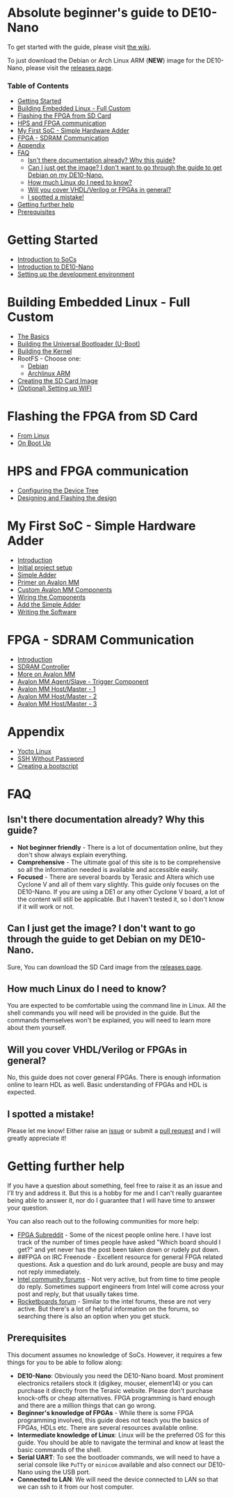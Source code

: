 # Absolute beginner's guide to DE10-Nano

To get started with the guide, please visit [the wiki](https://github.com/zangman/de10-nano/wiki).

To just download the Debian or Arch Linux ARM (**NEW**) image for the DE10-Nano, please visit the [releases page](https://github.com/zangman/de10-nano/releases).

### Table of Contents

- [Getting Started](#getting-started)
- [Building Embedded Linux - Full Custom](#building-embedded-linux---full-custom)
- [Flashing the FPGA from SD Card](#flashing-the-fpga-from-sd-card)
- [HPS and FPGA communication](#hps-and-fpga-communication)
- [My First SoC - Simple Hardware Adder](#my-first-soc---simple-hardware-adder)
- [FPGA - SDRAM Communication](#fpga---sdram-communication)
- [Appendix](#appendix)
- [FAQ](#faq)
  - [Isn't there documentation already? Why this guide?](#isnt-there-documentation-already-why-this-guide)
  - [Can I just get the image? I don't want to go through the guide to get Debian on my DE10-Nano.](#can-i-just-get-the-image-i-dont-want-to-go-through-the-guide-to-get-debian-on-my-de10-nano)
  - [How much Linux do I need to know?](#how-much-linux-do-i-need-to-know)
  - [Will you cover VHDL/Verilog or FPGAs in general?](#will-you-cover-vhdlverilog-or-fpgas-in-general)
  - [I spotted a mistake!](#i-spotted-a-mistake)
- [Getting further help](#getting-further-help)
- [Prerequisites](#prerequisites)

# Getting Started

- [Introduction to SoCs](docs/Introduction-to-SoCs.md)
- [Introduction to DE10-Nano](docs/Introduction-to-DE10-Nano.md)
- [Setting up the development environment](docs/Setting-up-the-Development-Environment.md)

# Building Embedded Linux - Full Custom

- [The Basics](docs/Building-Embedded-Linux.md)
- [Building the Universal Bootloader (U-Boot)](docs/Building-the-Universal-Bootloader-U-Boot.md)
- [Building the Kernel](docs/Building-the-Kernel.md)
- RootFS - Choose one:
  - [Debian](docs/Debian-Root-File-System.md)
  - [Archlinux ARM](docs/Archlinux-ARM-Root-File-System.md)
- [Creating the SD Card Image](docs/Building-the-SD-Card-image.md)
- [(Optional) Setting up WIFI](docs/%5BOptional%5D-Setting-up-Wifi.md)

# Flashing the FPGA from SD Card

- [From Linux](docs/Flash-FPGA-from-HPS-running-Linux.md)
- [On Boot Up](docs/Flash-FPGA-On-Boot-Up.md)

# HPS and FPGA communication

- [Configuring the Device Tree](docs/Configuring-the-Device-Tree.md)
- [Designing and Flashing the design](docs/Building-SoC-Design.md)

# My First SoC - Simple Hardware Adder

- [Introduction](docs/Simple-Hardware-Adder_-Introduction.md)
- [Initial project setup](docs/Simple-Hardware-Adder_-Initial-Project-Setup.md)
- [Simple Adder](docs/Simple-Hardware-Adder_-The-Adder.md)
- [Primer on Avalon MM](docs/Simple-Hardware-Adder_-Primer-on-Avalon-Memory-Map-Interface.md)
- [Custom Avalon MM Components](docs/Simple-Hardware-Adder_-Custom-Avalon-MM-Components.md)
- [Wiring the Components](docs/Simple-Hardware-Adder_-Wiring-the-components.md)
- [Add the Simple Adder](docs/Simple-Hardware-Adder_-Setting-up-the-Adder.md)
- [Writing the Software](docs/Simple-Hardware-Adder_-Writing-the-Software.md)

# FPGA - SDRAM Communication

- [Introduction](docs/FPGA-SDRAM-Communication_-Introduction.md)
- [SDRAM Controller](docs/FPGA-SDRAM-Communication_-SDRAM-Controller.md)
- [More on Avalon MM](docs/FPGA-SDRAM-Communication_-More-about-the-Avalon-Memory-Mapped-Interface.md)
- [Avalon MM Agent/Slave - Trigger Component](docs/FPGA-SDRAM-Communication_-Avalon-MM-Agent-Slave-Trigger-Component.md)
- [Avalon MM Host/Master - 1](docs/FPGA-SDRAM-Communication_-Avalon-MM-Host-Master-Component-Part-1.md)
- [Avalon MM Host/Master - 2](docs/FPGA-SDRAM-Communication_-Avalon-MM-Host-Master-Component-Part-2.md)
- [Avalon MM Host/Master - 3](docs/FPGA-SDRAM-Communication_-Avalon-MM-Host-Master-Component-Part-3.md)

# Appendix

- [Yocto Linux](docs/Yocto-Linux.md)
- [SSH Without Password](docs/SSH-Without-Password.md)
- [Creating a bootscript](docs/Creating-a-Bootscript.md)

# FAQ

## Isn't there documentation already? Why this guide?

- **Not beginner friendly** - There is a lot of documentation online, but they don't show always explain everything.
- **Comprehensive** - The ultimate goal of this site is to be comprehensive so all the information needed is available and accessible easily.
- **Focused** - There are several boards by Terasic and Altera which use Cyclone V and all of them vary slightly. This guide only focuses on the DE10-Nano. If you are using a DE1 or any other Cyclone V board, a lot of the content will still be applicable. But I haven't tested it, so I don't know if it will work or not.

## Can I just get the image? I don't want to go through the guide to get Debian on my DE10-Nano.

Sure, You can download the SD Card image from the [releases page](https://github.com/zangman/de10-nano/releases).

## How much Linux do I need to know?

You are expected to be comfortable using the command line in Linux. All the shell commands you will need will be provided in the guide. But the commands themselves won't be explained, you will need to learn more about them yourself.

## Will you cover VHDL/Verilog or FPGAs in general?

No, this guide does not cover general FPGAs. There is enough information online to learn HDL as well. Basic understanding of FPGAs and HDL is expected.

## I spotted a mistake!

Please let me know! Either raise an [issue](https://github.com/zangman/de10-nano/issues) or submit a [pull request](https://github.com/zangman/de10-nano/pulls) and I will greatly appreciate it!

# Getting further help

If you have a question about something, feel free to raise it as an issue and I'll try and address it. But this is a hobby for me and I can't really guarantee being able to answer it, nor do I guarantee that I will have time to answer your question.

You can also reach out to the following communities for more help:

- [FPGA Subreddit](reddit.com/r/FPGA) - Some of the nicest people online here. I have lost track of the number of times people have asked "Which board should I get?" and yet never has the post been taken down or rudely put down.
- ##FPGA on IRC Freenode - Excellent resource for general FPGA related questions. Ask a question and do lurk around, people are busy and may not reply immediately.
- [Intel community forums](community.intel.com) - Not very active, but from time to time people do reply. Sometimes support engineers from Intel will come across your post and reply, but that usually takes time.
- [Rocketboards forum](forum.rocketboards.org/) - Similar to the intel forums, these are not very active. But there's a lot of helpful information on the forums, so searching there is also an option when you get stuck.

## Prerequisites

This document assumes no knowledge of SoCs. However, it requires a few things for you to be able to follow along:

- **DE10-Nano**: Obviously you need the DE10-Nano board. Most prominent electronics retailers stock it (digikey, mouser, element14) or you can purchase it directly from the Terasic website. Please don't purchase knock-offs or cheap alternatives. FPGA programming is hard enough and there are a million things that can go wrong.
- **Beginner's knowledge of FPGAs** - While there is some FPGA programming involved, this guide does not teach you the basics of FPGAs, HDLs etc. There are several resources available online.
- **Intermediate knowledge of Linux**: Linux will be the preferred OS for this guide. You should be able to navigate the terminal and know at least the basic commands of the shell.
- **Serial UART**: To see the bootloader commands, we will need to have a serial console like `PuTTy` or `minicom` available and also connect our DE10-Nano using the USB port.
- **Connected to LAN**: We will need the device connected to LAN so that we can ssh to it from our host computer.
